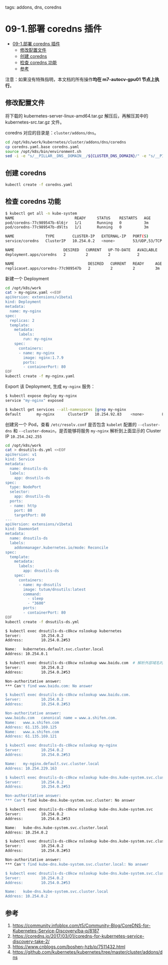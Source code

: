 tags: addons, dns, coredns

# 09-1.部署 coredns 插件

<!-- TOC -->

- [09-1.部署 coredns 插件](#09-1部署-coredns-插件)
    - [修改配置文件](#修改配置文件)
    - [创建 coredns](#创建-coredns)
    - [检查 coredns 功能](#检查-coredns-功能)
    - [参考](#参考)

<!-- /TOC -->

注意：如果没有特殊指明，本文档的所有操作**均在 m7-autocv-gpu01 节点上执行**。

## 修改配置文件

将下载的 kubernetes-server-linux-amd64.tar.gz 解压后，再解压其中的 kubernetes-src.tar.gz 文件。

coredns 对应的目录是：`cluster/addons/dns`。

```bash
cd /opt/k8s/work/kubernetes/cluster/addons/dns/coredns
cp coredns.yaml.base coredns.yaml
source /opt/k8s/bin/environment.sh
sed -i -e "s/__PILLAR__DNS__DOMAIN__/${CLUSTER_DNS_DOMAIN}/" -e "s/__PILLAR__DNS__SERVER__/${CLUSTER_DNS_SVC_IP}/" coredns.yaml
```

## 创建 coredns

``` bash
kubectl create -f coredns.yaml
```

## 检查 coredns 功能

``` bash
$ kubectl get all -n kube-system
NAME                           READY     STATUS    RESTARTS   AGE
pod/coredns-77c989547b-6l6jr   1/1       Running   0          3m
pod/coredns-77c989547b-d9lts   1/1       Running   0          3m

NAME              TYPE        CLUSTER-IP   EXTERNAL-IP   PORT(S)         AGE
service/coredns   ClusterIP   10.254.0.2   <none>        53/UDP,53/TCP   3m

NAME                      DESIRED   CURRENT   UP-TO-DATE   AVAILABLE   AGE
deployment.apps/coredns   2         2         2            2           3m

NAME                                 DESIRED   CURRENT   READY     AGE
replicaset.apps/coredns-77c989547b   2         2         2         3m
```

新建一个 Deployment

``` bash
cd /opt/k8s/work
cat > my-nginx.yaml <<EOF
apiVersion: extensions/v1beta1
kind: Deployment
metadata:
  name: my-nginx
spec:
  replicas: 2
  template:
    metadata:
      labels:
        run: my-nginx
    spec:
      containers:
      - name: my-nginx
        image: nginx:1.7.9
        ports:
        - containerPort: 80
EOF
kubectl create -f my-nginx.yaml
```

Export 该 Deployment, 生成 `my-nginx` 服务：

``` bash
$ kubectl expose deploy my-nginx
service "my-nginx" exposed

$ kubectl get services --all-namespaces |grep my-nginx
default       my-nginx      ClusterIP   10.254.92.83    <none>        80/TCP          6s
```

创建另一个 Pod，查看 `/etc/resolv.conf` 是否包含 `kubelet` 配置的 `--cluster-dns` 和 `--cluster-domain`，是否能够将服务 `my-nginx` 解析到上面显示的 Cluster IP `10.254.242.255`

``` bash
cd /opt/k8s/work
cat > dnsutils-ds.yml <<EOF
apiVersion: v1
kind: Service
metadata:
  name: dnsutils-ds
  labels:
    app: dnsutils-ds
spec:
  type: NodePort
  selector:
    app: dnsutils-ds
  ports:
  - name: http
    port: 80
    targetPort: 80
---
apiVersion: extensions/v1beta1
kind: DaemonSet
metadata:
  name: dnsutils-ds
  labels:
    addonmanager.kubernetes.io/mode: Reconcile
spec:
  template:
    metadata:
      labels:
        app: dnsutils-ds
    spec:
      containers:
      - name: my-dnsutils
        image: tutum/dnsutils:latest
        command:
          - sleep
          - "3600"
        ports:
        - containerPort: 80
EOF
kubectl create -f dnsutils-ds.yml
```

``` bash
$ kubectl exec dnsutils-ds-c8kcw nslookup kubernetes
Server:         10.254.0.2
Address:        10.254.0.2#53

Name:   kubernetes.default.svc.cluster.local
Address: 10.254.0.1

$ kubectl exec dnsutils-ds-c8kcw nslookup www.baidu.com  # 解析外部域名时，需要以 . 结尾
Server:         10.254.0.2
Address:        10.254.0.2#53

Non-authoritative answer:
*** Can't find www.baidu.com: No answer

$ kubectl exec dnsutils-ds-c8kcw nslookup www.baidu.com.
Server:         10.254.0.2
Address:        10.254.0.2#53

Non-authoritative answer:
www.baidu.com   canonical name = www.a.shifen.com.
Name:   www.a.shifen.com
Address: 61.135.169.125
Name:   www.a.shifen.com
Address: 61.135.169.121

$ kubectl exec dnsutils-ds-c8kcw nslookup my-nginx
Server:         10.254.0.2
Address:        10.254.0.2#53

Name:   my-nginx.default.svc.cluster.local
Address: 10.254.229.163

$ kubectl exec dnsutils-ds-c8kcw nslookup kube-dns.kube-system.svc.cluster
Server:         10.254.0.2
Address:        10.254.0.2#53

Non-authoritative answer:
*** Can't find kube-dns.kube-system.svc.cluster: No answer

$ kubectl exec dnsutils-ds-c8kcw nslookup kube-dns.kube-system.svc
Server:         10.254.0.2
Address:        10.254.0.2#53

Name:   kube-dns.kube-system.svc.cluster.local
Address: 10.254.0.2

$ kubectl exec dnsutils-ds-c8kcw nslookup kube-dns.kube-system.svc.cluster.local
Server:         10.254.0.2
Address:        10.254.0.2#53

Non-authoritative answer:
*** Can't find kube-dns.kube-system.svc.cluster.local: No answer

$ kubectl exec dnsutils-ds-c8kcw nslookup kube-dns.kube-system.svc.cluster.local.
Server:         10.254.0.2
Address:        10.254.0.2#53

Name:   kube-dns.kube-system.svc.cluster.local
Address: 10.254.0.2
```

## 参考

1. https://community.infoblox.com/t5/Community-Blog/CoreDNS-for-Kubernetes-Service-Discovery/ba-p/8187
1. https://coredns.io/2017/03/01/coredns-for-kubernetes-service-discovery-take-2/
1. https://www.cnblogs.com/boshen-hzb/p/7511432.html
1. https://github.com/kubernetes/kubernetes/tree/master/cluster/addons/dns